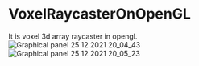 # VoxelRaycasterOnOpenGL
It is voxel 3d array raycaster in opengl.
![Graphical panel 25 12 2021 20_04_43](https://user-images.githubusercontent.com/85260208/147389975-0dd90789-9441-4094-be0f-d2fa084e70c7.png)
![Graphical panel 25 12 2021 20_05_23](https://user-images.githubusercontent.com/85260208/147389976-b5afeda4-a9fe-4cdf-9aff-93481f9225c7.png)
